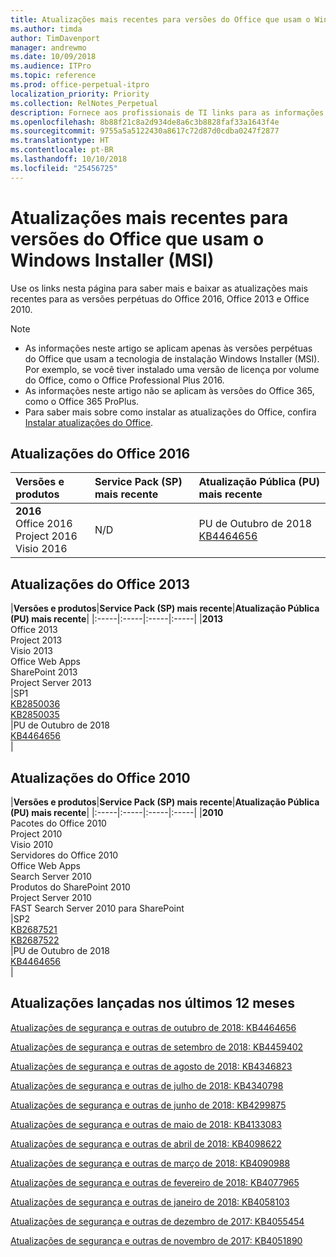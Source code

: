 ```yaml
---
title: Atualizações mais recentes para versões do Office que usam o Windows Installer (MSI)
ms.author: timda
author: TimDavenport
manager: andrewmo
ms.date: 10/09/2018
ms.audience: ITPro
ms.topic: reference
ms.prod: office-perpetual-itpro
localization_priority: Priority
ms.collection: RelNotes_Perpetual
description: Fornece aos profissionais de TI links para as informações de atualização mais recentes para as versões perpétuas do Office 2016, Office 2013 e Office 2010
ms.openlocfilehash: 8b88f21c8a2d934de8a6c3b8828faf33a1643f4e
ms.sourcegitcommit: 9755a5a5122430a8617c72d87d0cdba0247f2877
ms.translationtype: HT
ms.contentlocale: pt-BR
ms.lasthandoff: 10/10/2018
ms.locfileid: "25456725"
---
```

# <a name="latest-updates-for-versions-of-office-that-use-windows-installer-msi"></a>Atualizações mais recentes para versões do Office que usam o Windows Installer (MSI)

Use os links nesta página para saber mais e baixar as atualizações mais recentes para as versões perpétuas  do Office 2016, Office 2013 e Office 2010.
  
 
> [!NOTE]
> - As informações neste artigo se aplicam apenas às versões perpétuas do Office que usam a tecnologia de instalação Windows Installer (MSI). Por exemplo, se você tiver instalado uma versão de licença por volume do Office, como o Office Professional Plus 2016.
> - As informações neste artigo não se aplicam às versões do Office 365, como o Office 365 ProPlus.
> - Para saber mais sobre como instalar as atualizações do Office, confira [Instalar atualizações do Office](https://support.office.com/article/2ab296f3-7f03-43a2-8e50-46de917611c5). 


## <a name="office-2016-updates"></a>Atualizações do Office 2016

|**Versões e produtos**|**Service Pack (SP) mais recente**|**Atualização Pública (PU) mais recente**|
|:-----|:-----|:-----|
|**2016** <br/> Office 2016  <br/> Project 2016  <br/> Visio 2016  <br/> |N/D  <br/> |PU de Outubro de 2018  <br/> [KB4464656](https://support.microsoft.com/help/4464656) <br/> |
   
## <a name="office-2013-updates"></a>Atualizações do Office 2013

|**Versões e produtos**|**Service Pack (SP) mais recente**|**Atualização Pública (PU) mais recente**|
|:-----|:-----|:-----|:-----|
|**2013** <br/> Office 2013  <br/> Project 2013  <br/> Visio 2013  <br/> Office Web Apps  <br/> SharePoint 2013  <br/> Project Server 2013  <br/> |SP1 <br/> [KB2850036](https://support.microsoft.com/kb/2850036) <br/>[KB2850035](https://support.microsoft.com/kb/2850035) <br/> |PU de Outubro de 2018  <br/> [KB4464656](https://support.microsoft.com/help/4464656) <br/> |
   
## <a name="office-2010-updates"></a>Atualizações do Office 2010

|**Versões e produtos**|**Service Pack (SP) mais recente**|**Atualização Pública (PU) mais recente**|
|:-----|:-----|:-----|:-----|
|**2010** <br/> Pacotes do Office 2010  <br/> Project 2010  <br/> Visio 2010  <br/> Servidores do Office 2010  <br/> Office Web Apps  <br/> Search Server 2010  <br/> Produtos do SharePoint 2010  <br/> Project Server 2010  <br/> FAST Search Server 2010 para SharePoint  <br/> |SP2 <br/>[KB2687521](https://support.microsoft.com/kb/2687521) <br/> [KB2687522](https://support.microsoft.com/kb/2687522) <br/> |PU de Outubro de 2018 <br/>[KB4464656](https://support.microsoft.com/help/4464656) <br/>|
   

   
## <a name="updates-released-in-past-12-months"></a>Atualizações lançadas nos últimos 12 meses

[Atualizações de segurança e outras de outubro de 2018: KB4464656](https://support.microsoft.com/help/4464656)

[Atualizações de segurança e outras de setembro de 2018: KB4459402](https://support.microsoft.com/help/4459402) 

[Atualizações de segurança e outras de agosto de 2018: KB4346823](https://support.microsoft.com/help/4346823)   

[Atualizações de segurança e outras de julho de 2018: KB4340798](https://support.microsoft.com/help/4340798)   

[Atualizações de segurança e outras de junho de 2018: KB4299875](https://support.microsoft.com/help/4299875)  

[Atualizações de segurança e outras de maio de 2018: KB4133083 ](https://support.microsoft.com/en-us/help/4133083)
  
[Atualizações de segurança e outras de abril de 2018: KB4098622](https://support.microsoft.com/en-us/help/4098622) 
  
[Atualizações de segurança e outras de março de 2018: KB4090988](https://support.microsoft.com/en-us/help/4090988)  
  
[Atualizações de segurança e outras de fevereiro de 2018: KB4077965](https://support.microsoft.com/help/4077965)  
  
[Atualizações de segurança e outras de janeiro de 2018: KB4058103](https://support.microsoft.com/help/4058103)   
  
[Atualizações de segurança e outras de dezembro de 2017: KB4055454](https://support.microsoft.com/help/4055454)   
  
[Atualizações de segurança e outras de novembro de 2017: KB4051890](https://support.microsoft.com/help/4051890)   
  
    

  

   
  
